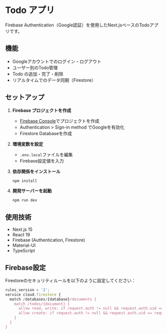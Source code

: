# Todo アプリ

Firebase Authentication（Google認証）を使用したNext.jsベースのTodoアプリです。

## 機能

- Googleアカウントでのログイン・ログアウト
- ユーザー別のTodo管理
- Todo の追加・完了・削除
- リアルタイムでのデータ同期（Firestore）

## セットアップ

1. **Firebase プロジェクトを作成**
   - [Firebase Console](https://console.firebase.google.com/)でプロジェクトを作成
   - Authentication > Sign-in method でGoogleを有効化
   - Firestore Databaseを作成

2. **環境変数を設定**
   - `.env.local`ファイルを編集
   - Firebase設定値を入力

3. **依存関係をインストール**
   ```bash
   npm install
   ```

4. **開発サーバーを起動**
   ```bash
   npm run dev
   ```

## 使用技術

- Next.js 15
- React 19
- Firebase (Authentication, Firestore)
- Material-UI
- TypeScript

## Firebase設定

Firestoreのセキュリティルールを以下のように設定してください：

```javascript
rules_version = '2';
service cloud.firestore {
  match /databases/{database}/documents {
    match /todos/{document} {
      allow read, write: if request.auth != null && request.auth.uid == resource.data.userId;
      allow create: if request.auth != null && request.auth.uid == request.resource.data.userId;
    }
  }
}
```